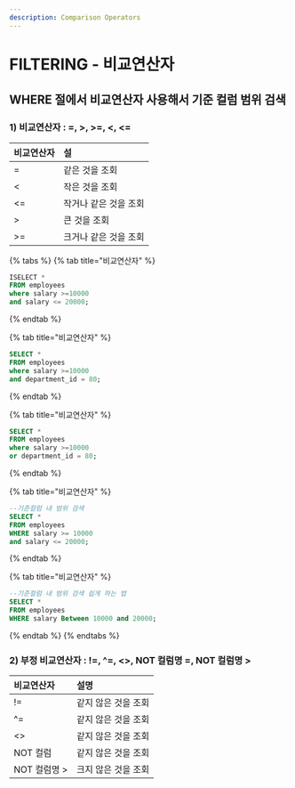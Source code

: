 ```yaml
---
description: Comparison Operators
---
```


# FILTERING - 비교연산자

## WHERE 절에서 비교연산자 사용해서 기준 컬럼 범위 검색

### 1\) 비교연산자 : =, &gt;, &gt;=, &lt;, &lt;=

| 비교연산자 | 설 |
| :--- | :--- |
| = | 같은 것을 조회 |
| &lt; | 작은 것을 조회 |
| &lt;= | 작거나 같은 것을 조회 |
| &gt; | 큰 것을 조회 |
| &gt;= | 크거나 같은 것을  조회 |

{% tabs %}
{% tab title="비교연산자" %}
```sql
ISELECT *
FROM employees
where salary >=10000
and salary <= 20000;
```
{% endtab %}

{% tab title="비교연산자" %}
```sql
SELECT *
FROM employees
where salary >=10000
and department_id = 80;
```
{% endtab %}

{% tab title="비교연산자" %}
```sql
SELECT *
FROM employees
where salary >=10000
or department_id = 80;
```
{% endtab %}

{% tab title="비교연산자" %}
```sql
--기준컬럼 내 범위 검색 
SELECT * 
FROM employees 
WHERE salary >= 10000
and salary <= 20000;
```
{% endtab %}

{% tab title="비교연산자" %}
```sql
--기준컬럼 내 범위 검색 쉽게 하는 법 
SELECT * 
FROM employees 
WHERE salary Between 10000 and 20000;
```
{% endtab %}
{% endtabs %}

### 2\) 부정 비교연산자 : !=, ^=, &lt;&gt;, NOT 컬럼명 =, NOT 컬럼명 &gt;

| 비교연산자 | 설명 |
| :--- | :--- |
| != | 같지 않은 것을 조회 |
| ^= | 같지 않은 것을 조회 |
| &lt;&gt; | 같지 않은 것을 조회 |
| NOT 컬럼 | 같지 않은 것을 조회 |
| NOT 컬럼명 &gt; | 크지 않은 것을 조회 |

